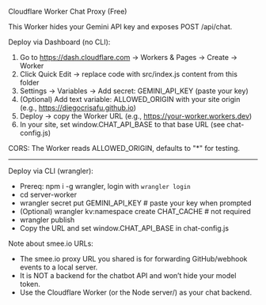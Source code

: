 Cloudflare Worker Chat Proxy (Free)

This Worker hides your Gemini API key and exposes POST /api/chat.

Deploy via Dashboard (no CLI):
1) Go to https://dash.cloudflare.com → Workers & Pages → Create → Worker
2) Click Quick Edit → replace code with src/index.js content from this folder
3) Settings → Variables → Add secret: GEMINI_API_KEY (paste your key)
4) (Optional) Add text variable: ALLOWED_ORIGIN with your site origin (e.g., https://diegocrisafu.github.io)
5) Deploy → copy the Worker URL (e.g., https://your-worker.workers.dev)
6) In your site, set window.CHAT_API_BASE to that base URL (see chat-config.js)

CORS: The Worker reads ALLOWED_ORIGIN, defaults to "*" for testing.

---

Deploy via CLI (wrangler):
- Prereq: npm i -g wrangler, login with `wrangler login`
- cd server-worker
- wrangler secret put GEMINI_API_KEY  # paste your key when prompted
- (Optional) wrangler kv:namespace create CHAT_CACHE  # not required
- wrangler publish
- Copy the URL and set window.CHAT_API_BASE in chat-config.js

Note about smee.io URLs:
- The smee.io proxy URL you shared is for forwarding GitHub/webhook events to a local server.
- It is NOT a backend for the chatbot API and won’t hide your model token.
- Use the Cloudflare Worker (or the Node server/) as your chat backend.


